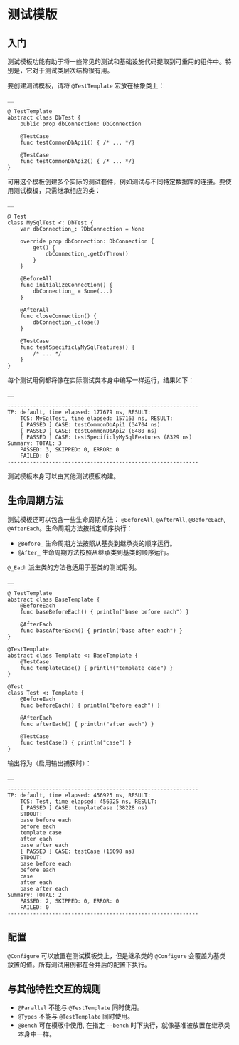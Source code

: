 
# 测试模版

## 入门

测试模板功能有助于将一些常见的测试和基础设施代码提取到可重用的组件中。特别是，它对于测试类层次结构很有用。

要创建测试模板，请将 `@TestTemplate` 宏放在抽象类上：
    
    __
    
    @ TestTemplate
    abstract class DbTest {
        public prop dbConnection: DbConnection
    
        @TestCase
        func testCommonDbApi1() { /* ... */}
    
        @TestCase
        func testCommonDbApi2() { /* ... */}
    }
    
可用这个模板创建多个实际的测试套件，例如测试与不同特定数据库的连接。要使用测试模板，只需继承相应的类：
    
    __
    
    @ Test
    class MySqlTest <: DbTest {
        var dbConnection_: ?DbConnection = None
    
        override prop dbConnection: DbConnection {
            get() {
                dbConnection_.getOrThrow()
            }
        }
    
        @BeforeAll
        func initializeConnection() {
            dbConnection_ = Some(...)
        }
    
        @AfterAll
        func closeConnection() {
            dbConnection_.close()
        }
    
        @TestCase
        func testSpecificlyMySqlFeatures() {
            /* ... */
        }
    }
    
每个测试用例都将像在实际测试类本身中编写一样运行，结果如下：
    
    __
    
    ------------------------------------------------------------
    TP: default, time elapsed: 177679 ns, RESULT:
        TCS: MySqlTest, time elapsed: 157163 ns, RESULT:
        [ PASSED ] CASE: testCommonDbApi1 (34704 ns)
        [ PASSED ] CASE: testCommonDbApi2 (8480 ns)
        [ PASSED ] CASE: testSpecificlyMySqlFeatures (8329 ns)
    Summary: TOTAL: 3
        PASSED: 3, SKIPPED: 0, ERROR: 0
        FAILED: 0
    ------------------------------------------------------------

测试模板本身可以由其他测试模板构建。

## 生命周期方法

测试模板还可以包含一些生命周期方法： `@BeforeAll`, `@AfterAll`, `@BeforeEach`, `@AfterEach`。生命周期方法按指定顺序执行：

  * `@Before_` 生命周期方法按照从基类到继承类的顺序运行。
  * `@After_` 生命周期方法按照从继承类到基类的顺序运行。

`@_Each` 派生类的方法也适用于基类的测试用例。
    
    __
    
    @ TestTemplate
    abstract class BaseTemplate {
        @BeforeEach
        func baseBeforeEach() { println("base before each") }
    
        @AfterEach
        func baseAfterEach() { println("base after each") }
    }
    
    @TestTemplate
    abstract class Template <: BaseTemplate {
        @TestCase
        func templateCase() { println("template case") }
    }
    
    @Test
    class Test <: Template {
        @BeforeEach
        func beforeEach() { println("before each") }
    
        @AfterEach
        func afterEach() { println("after each") }
    
        @TestCase
        func testCase() { println("case") }
    }
    
输出将为（启用输出捕获时）：
    
    __
    
    ------------------------------------------------------------
    TP: default, time elapsed: 456925 ns, RESULT:
        TCS: Test, time elapsed: 456925 ns, RESULT:
        [ PASSED ] CASE: templateCase (38228 ns)
        STDOUT:
        base before each
        before each
        template case
        after each
        base after each
        [ PASSED ] CASE: testCase (16098 ns)
        STDOUT:
        base before each
        before each
        case
        after each
        base after each
    Summary: TOTAL: 2
        PASSED: 2, SKIPPED: 0, ERROR: 0
        FAILED: 0
    ------------------------------------------------------------

## 配置

`@Configure` 可以放置在测试模板类上，但是继承类的 `@Configure` 会覆盖为基类放置的值。所有测试用例都在合并后的配置下执行。

## 与其他特性交互的规则

  * `@Parallel` 不能与 `@TestTemplate` 同时使用。
  * `@Types` 不能与 `@TestTemplate` 同时使用。
  * `@Bench` 可在模版中使用, 在指定 `--bench` 时下执行，就像基准被放置在继承类本身中一样。